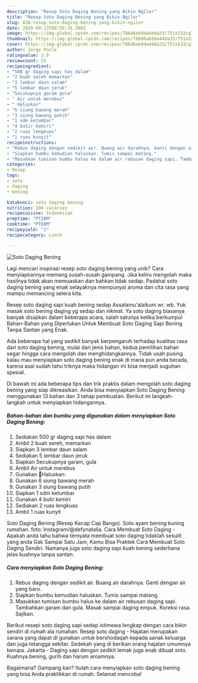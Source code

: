 ```yaml
---
description: "Resep Soto Daging Bening yang Bikin Ngiler"
title: "Resep Soto Daging Bening yang Bikin Ngiler"
slug: 838-resep-soto-daging-bening-yang-bikin-ngiler
date: 2020-09-13T00:59:35.300Z
image: https://img-global.cpcdn.com/recipes/786d6ab9da44da33/751x532cq70/soto-daging-bening-foto-resep-utama.jpg
thumbnail: https://img-global.cpcdn.com/recipes/786d6ab9da44da33/751x532cq70/soto-daging-bening-foto-resep-utama.jpg
cover: https://img-global.cpcdn.com/recipes/786d6ab9da44da33/751x532cq70/soto-daging-bening-foto-resep-utama.jpg
author: Jorge Poole
ratingvalue: 3.8
reviewcount: 15
recipeingredient:
- "500 gr daging sapi has dalam"
- "2 buah sereh memarkan"
- "3 lembar daun salam"
- "5 lembar daun jeruk"
- "Secukupnya garam gula"
- " Air untuk merebus"
- " Haluskan"
- "6 siung bawang merah"
- "3 siung bawang putih"
- "1 sdm ketumbar"
- "4 butir kemiri"
- "2 ruas lengkuas"
- "1 ruas kunyit"
recipeinstructions:
- "Rebus daging dengan sedikit air. Buang air darahnya. Ganti dengan air yang baru."
- "Siapkan bumbu kemudian haluskan. Tumis sampai matang."
- "Masukkan tumisan bumbu halus ke dalam air rebusan daging sapi. Tambahkan garam dan gula. Masak sampai daging empuk. Koreksi rasa. Sajikan."
categories:
- Resep
tags:
- soto
- daging
- bening

katakunci: soto daging bening 
nutrition: 104 calories
recipecuisine: Indonesian
preptime: "PT28M"
cooktime: "PT60M"
recipeyield: "2"
recipecategory: Lunch

---
```



![Soto Daging Bening](https://img-global.cpcdn.com/recipes/786d6ab9da44da33/751x532cq70/soto-daging-bening-foto-resep-utama.jpg)

Lagi mencari inspirasi resep soto daging bening yang unik? Cara menyiapkannya memang susah-susah gampang. Jika keliru mengolah maka hasilnya tidak akan memuaskan dan bahkan tidak sedap. Padahal soto daging bening yang enak selayaknya mempunyai aroma dan cita rasa yang mampu memancing selera kita.

Resep soto daging sapi kuah bening sedap Assalamu&#39;alaikum wr. wb. Yuk masak soto bening daging yg sedap dan nikmat. Ya soto daging biasanya banyak disajikan dalam beberapa acara, salah satunya ketika berkumpul Bahan-Bahan yang Diperlukan Untuk Membuat Soto Daging Sapi Bening Tanpa Santan yang Enak.

Ada beberapa hal yang sedikit banyak berpengaruh terhadap kualitas rasa dari soto daging bening, mulai dari jenis bahan, kedua pemilihan bahan segar hingga cara mengolah dan menghidangkannya. Tidak usah pusing kalau mau menyiapkan soto daging bening enak di mana pun anda berada, karena asal sudah tahu triknya maka hidangan ini bisa menjadi suguhan spesial.


Di bawah ini ada beberapa tips dan trik praktis dalam mengolah soto daging bening yang siap dikreasikan. Anda bisa menyiapkan Soto Daging Bening menggunakan 13 bahan dan 3 tahap pembuatan. Berikut ini langkah-langkah untuk menyiapkan hidangannya.

<!--inarticleads1-->

##### Bahan-bahan dan bumbu yang digunakan dalam menyiapkan Soto Daging Bening:

1. Sediakan 500 gr daging sapi has dalam
1. Ambil 2 buah sereh, memarkan
1. Siapkan 3 lembar daun salam
1. Sediakan 5 lembar daun jeruk
1. Siapkan Secukupnya garam, gula
1. Ambil  Air untuk merebus
1. Gunakan  🥙Haluskan:
1. Gunakan 6 siung bawang merah
1. Gunakan 3 siung bawang putih
1. Siapkan 1 sdm ketumbar
1. Gunakan 4 butir kemiri
1. Sediakan 2 ruas lengkuas
1. Ambil 1 ruas kunyit


Soto Daging Bening (Resep Kecap Cap Bango). Soto ayam bening kuning rumahan. foto: Instagram/@defynatalia. Cara Membuat Soto Daging - Apakah anda tahu bahwa ternyata membuat soto daging tidaklah sesulit yang anda Gak Sampai Satu Jam, Kamu Bisa Praktek Cara Membuat Soto Daging Sendiri. Namanya juga soto daging sapi kuah bening sederhana jelas kuahnya tanpa santan. 

<!--inarticleads2-->

##### Cara menyiapkan Soto Daging Bening:

1. Rebus daging dengan sedikit air. Buang air darahnya. Ganti dengan air yang baru.
1. Siapkan bumbu kemudian haluskan. Tumis sampai matang.
1. Masukkan tumisan bumbu halus ke dalam air rebusan daging sapi. Tambahkan garam dan gula. Masak sampai daging empuk. Koreksi rasa. Sajikan.


Berikut resepi soto daging sapi sedap istimewa lengkap dengan cara bikin sendiri di rumah ala rumahan. Resep soto daging - Hajatan merupakan sarana yang dapat di gunakan untuk bershodaqah kepada sanak keluarga dan juga tetangga sekitar. Sedekah yang di berikan orang hajatan umumnya berupa. Jakarta - Daging sapi dengan sedikit lemak juga enak dibuat soto. Kuahnya bening, gurih dan harum aroamnya. 

Bagaimana? Gampang kan? Itulah cara menyiapkan soto daging bening yang bisa Anda praktikkan di rumah. Selamat mencoba!
